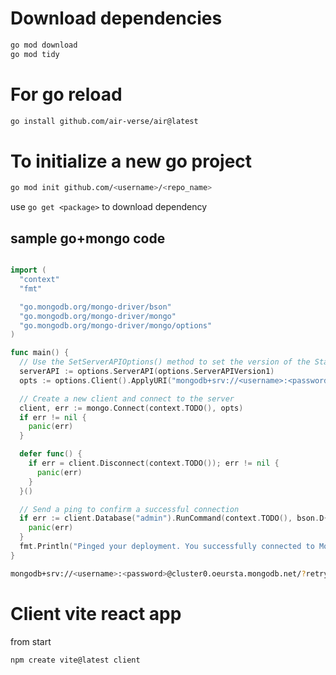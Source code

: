 # Download dependencies
```sh
go mod download
go mod tidy
```
# For go reload
```sh
go install github.com/air-verse/air@latest
```

# To initialize a new go project
```sh
go mod init github.com/<username>/<repo_name>
```
use `go get <package>` to download dependency

## sample go+mongo code
```go

import (
  "context"
  "fmt"

  "go.mongodb.org/mongo-driver/bson"
  "go.mongodb.org/mongo-driver/mongo"
  "go.mongodb.org/mongo-driver/mongo/options"
)

func main() {
  // Use the SetServerAPIOptions() method to set the version of the Stable API on the client
  serverAPI := options.ServerAPI(options.ServerAPIVersion1)
  opts := options.Client().ApplyURI("mongodb+srv://<username>:<password>@cluster0.oeursta.mongodb.net/?appName=Cluster0").SetServerAPIOptions(serverAPI)

  // Create a new client and connect to the server
  client, err := mongo.Connect(context.TODO(), opts)
  if err != nil {
    panic(err)
  }

  defer func() {
    if err = client.Disconnect(context.TODO()); err != nil {
      panic(err)
    }
  }()

  // Send a ping to confirm a successful connection
  if err := client.Database("admin").RunCommand(context.TODO(), bson.D{{"ping", 1}}).Err(); err != nil {
    panic(err)
  }
  fmt.Println("Pinged your deployment. You successfully connected to MongoDB!")
}
```

```sh
mongodb+srv://<username>:<password>@cluster0.oeursta.mongodb.net/?retryWrites=true&w=majority&appName=Cluster0
```

# Client vite react app
from start
```sh
npm create vite@latest client
```